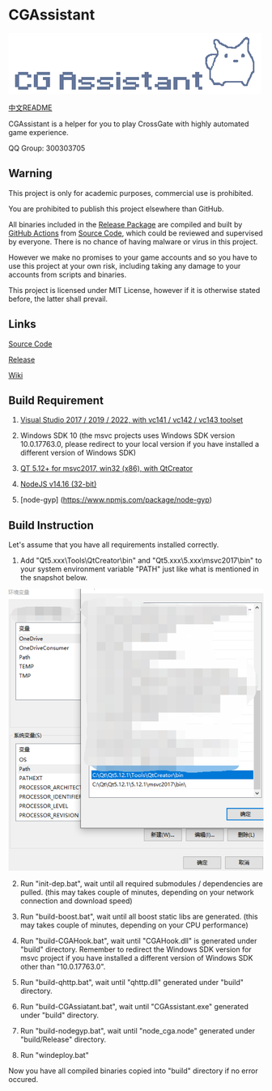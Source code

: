 # CGAssistant

![](img/logo.png)

[中文README](READMECN.md)

CGAssistant is a helper for you to play CrossGate with highly automated game experience.

QQ Group: 300303705

## Warning

This project is only for academic purposes, commercial use is prohibited.

You are prohibited to publish this project elsewhere than GitHub.

All binaries included in the [Release Package](https://github.com/hzqst/CGAssistantJS) are compiled and built by [GitHub Actions](https://docs.github.com/en/actions/learn-github-actions) from [Source Code](https://github.com/hzqst/CGAssistant), which could be reviewed and supervised by everyone. There is no chance of having malware or virus in this project.

However we make no promises to your game accounts and so you have to use this project at your own risk, including taking any damage to your accounts from scripts and binaries.

This project is licensed under MIT License, however if it is otherwise stated before, the latter shall prevail.

## Links

[Source Code](https://github.com/hzqst/CGAssistant)

[Release](https://github.com/hzqst/CGAssistant/releases)

[Wiki](https://github.com/hzqst/CGAssistantJS/wiki)

## Build Requirement

1. [Visual Studio 2017 / 2019 / 2022, with vc141 / vc142 / vc143 toolset](https://visualstudio.microsoft.com/)

2. Windows SDK 10 (the msvc projects uses Windows SDK version 10.0.17763.0, please redirect to your local version if you have installed a different version of Windows SDK)

3. [QT 5.12+ for msvc2017, win32 (x86), with QtCreator](https://www.qt.io/download)

4. [NodeJS v14.16 (32-bit)](https://nodejs.org/download/release/v14.16.0/)

5. [node-gyp] (https://www.npmjs.com/package/node-gyp)

## Build Instruction

Let's assume that you have all requirements installed correctly.

1. Add "Qt5.xxx\Tools\QtCreator\bin\" and "Qt5.xxx\5.xxx\msvc2017\bin\" to your system environment variable "PATH" just like what is mentioned in the snapshot below.

![](img/1.png)

2. Run "init-dep.bat", wait until all required submodules / dependencies are pulled. (this may takes couple of minutes, depending on your network connection and download speed)

3. Run "build-boost.bat", wait until all boost static libs are generated. (this may takes couple of minutes, depending on your CPU performance)

4. Run "build-CGAHook.bat", wait until "CGAHook.dll" is generated under "build" directory. Remember to redirect the Windows SDK version for msvc project if you have installed a different version of Windows SDK other than "10.0.17763.0".

5. Run "build-qhttp.bat", wait until "qhttp.dll" generated under "build" directory.

6. Run "build-CGAssiatant.bat", wait until "CGAssistant.exe" generated under "build" directory.

7. Run "build-nodegyp.bat", wait until "node_cga.node" generated under "build/Release" directory.

8. Run "windeploy.bat"

Now you have all compiled binaries copied into "build" directory if no error occured.
